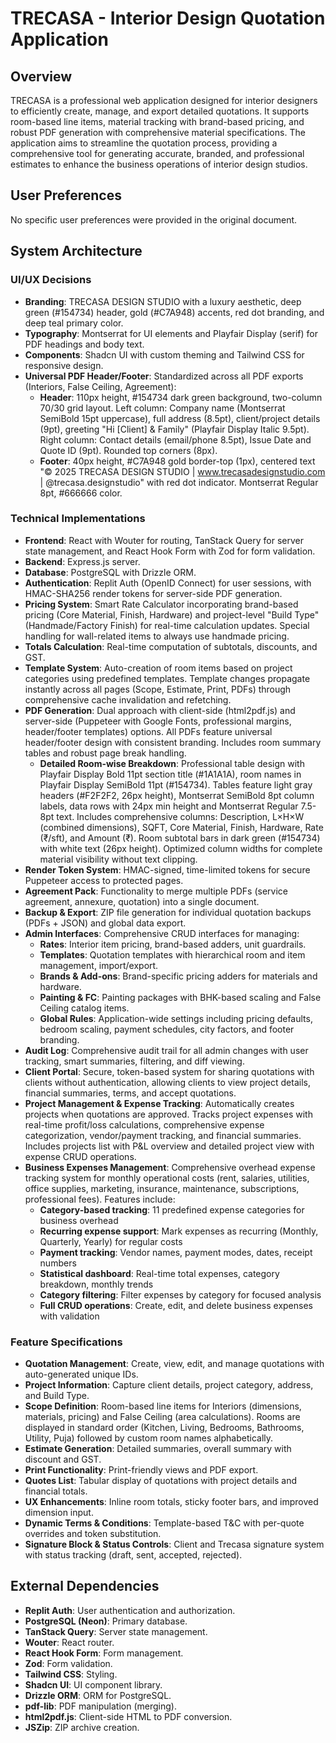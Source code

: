 # TRECASA - Interior Design Quotation Application

## Overview
TRECASA is a professional web application designed for interior designers to efficiently create, manage, and export detailed quotations. It supports room-based line items, material tracking with brand-based pricing, and robust PDF generation with comprehensive material specifications. The application aims to streamline the quotation process, providing a comprehensive tool for generating accurate, branded, and professional estimates to enhance the business operations of interior design studios.

## User Preferences
No specific user preferences were provided in the original document.

## System Architecture

### UI/UX Decisions
- **Branding**: TRECASA DESIGN STUDIO with a luxury aesthetic, deep green (#154734) header, gold (#C7A948) accents, red dot branding, and deep teal primary color.
- **Typography**: Montserrat for UI elements and Playfair Display (serif) for PDF headings and body text.
- **Components**: Shadcn UI with custom theming and Tailwind CSS for responsive design.
- **Universal PDF Header/Footer**: Standardized across all PDF exports (Interiors, False Ceiling, Agreement):
  - **Header**: 110px height, #154734 dark green background, two-column 70/30 grid layout. Left column: Company name (Montserrat SemiBold 15pt uppercase), full address (8.5pt), client/project details (9pt), greeting "Hi [Client] & Family" (Playfair Display Italic 9.5pt). Right column: Contact details (email/phone 8.5pt), Issue Date and Quote ID (9pt). Rounded top corners (8px).
  - **Footer**: 40px height, #C7A948 gold border-top (1px), centered text "© 2025 TRECASA DESIGN STUDIO | www.trecasadesignstudio.com | @trecasa.designstudio" with red dot indicator. Montserrat Regular 8pt, #666666 color.

### Technical Implementations
- **Frontend**: React with Wouter for routing, TanStack Query for server state management, and React Hook Form with Zod for form validation.
- **Backend**: Express.js server.
- **Database**: PostgreSQL with Drizzle ORM.
- **Authentication**: Replit Auth (OpenID Connect) for user sessions, with HMAC-SHA256 render tokens for server-side PDF generation.
- **Pricing System**: Smart Rate Calculator incorporating brand-based pricing (Core Material, Finish, Hardware) and project-level "Build Type" (Handmade/Factory Finish) for real-time calculation updates. Special handling for wall-related items to always use handmade pricing.
- **Totals Calculation**: Real-time computation of subtotals, discounts, and GST.
- **Template System**: Auto-creation of room items based on project categories using predefined templates. Template changes propagate instantly across all pages (Scope, Estimate, Print, PDFs) through comprehensive cache invalidation and refetching.
- **PDF Generation**: Dual approach with client-side (html2pdf.js) and server-side (Puppeteer with Google Fonts, professional margins, header/footer templates) options. All PDFs feature universal header/footer design with consistent branding. Includes room summary tables and robust page break handling.
  - **Detailed Room-wise Breakdown**: Professional table design with Playfair Display Bold 11pt section title (#1A1A1A), room names in Playfair Display SemiBold 11pt (#154734). Tables feature light gray headers (#F2F2F2, 26px height), Montserrat SemiBold 8pt column labels, data rows with 24px min height and Montserrat Regular 7.5-8pt text. Includes comprehensive columns: Description, L×H×W (combined dimensions), SQFT, Core Material, Finish, Hardware, Rate (₹/sft), and Amount (₹). Room subtotal bars in dark green (#154734) with white text (26px height). Optimized column widths for complete material visibility without text clipping.
- **Render Token System**: HMAC-signed, time-limited tokens for secure Puppeteer access to protected pages.
- **Agreement Pack**: Functionality to merge multiple PDFs (service agreement, annexure, quotation) into a single document.
- **Backup & Export**: ZIP file generation for individual quotation backups (PDFs + JSON) and global data export.
- **Admin Interfaces**: Comprehensive CRUD interfaces for managing:
    - **Rates**: Interior item pricing, brand-based adders, unit guardrails.
    - **Templates**: Quotation templates with hierarchical room and item management, import/export.
    - **Brands & Add-ons**: Brand-specific pricing adders for materials and hardware.
    - **Painting & FC**: Painting packages with BHK-based scaling and False Ceiling catalog items.
    - **Global Rules**: Application-wide settings including pricing defaults, bedroom scaling, payment schedules, city factors, and footer branding.
- **Audit Log**: Comprehensive audit trail for all admin changes with user tracking, smart summaries, filtering, and diff viewing.
- **Client Portal**: Secure, token-based system for sharing quotations with clients without authentication, allowing clients to view project details, financial summaries, terms, and accept quotations.
- **Project Management & Expense Tracking**: Automatically creates projects when quotations are approved. Tracks project expenses with real-time profit/loss calculations, comprehensive expense categorization, vendor/payment tracking, and financial summaries. Includes projects list with P&L overview and detailed project view with expense CRUD operations.
- **Business Expenses Management**: Comprehensive overhead expense tracking system for monthly operational costs (rent, salaries, utilities, office supplies, marketing, insurance, maintenance, subscriptions, professional fees). Features include:
    - **Category-based tracking**: 11 predefined expense categories for business overhead
    - **Recurring expense support**: Mark expenses as recurring (Monthly, Quarterly, Yearly) for regular costs
    - **Payment tracking**: Vendor names, payment modes, dates, receipt numbers
    - **Statistical dashboard**: Real-time total expenses, category breakdown, monthly trends
    - **Category filtering**: Filter expenses by category for focused analysis
    - **Full CRUD operations**: Create, edit, and delete business expenses with validation

### Feature Specifications
- **Quotation Management**: Create, view, edit, and manage quotations with auto-generated unique IDs.
- **Project Information**: Capture client details, project category, address, and Build Type.
- **Scope Definition**: Room-based line items for Interiors (dimensions, materials, pricing) and False Ceiling (area calculations). Rooms are displayed in standard order (Kitchen, Living, Bedrooms, Bathrooms, Utility, Puja) followed by custom room names alphabetically.
- **Estimate Generation**: Detailed summaries, overall summary with discount and GST.
- **Print Functionality**: Print-friendly views and PDF export.
- **Quotes List**: Tabular display of quotations with project details and financial totals.
- **UX Enhancements**: Inline room totals, sticky footer bars, and improved dimension input.
- **Dynamic Terms & Conditions**: Template-based T&C with per-quote overrides and token substitution.
- **Signature Block & Status Controls**: Client and Trecasa signature system with status tracking (draft, sent, accepted, rejected).

## External Dependencies
- **Replit Auth**: User authentication and authorization.
- **PostgreSQL (Neon)**: Primary database.
- **TanStack Query**: Server state management.
- **Wouter**: React router.
- **React Hook Form**: Form management.
- **Zod**: Form validation.
- **Tailwind CSS**: Styling.
- **Shadcn UI**: UI component library.
- **Drizzle ORM**: ORM for PostgreSQL.
- **pdf-lib**: PDF manipulation (merging).
- **html2pdf.js**: Client-side HTML to PDF conversion.
- **JSZip**: ZIP archive creation.